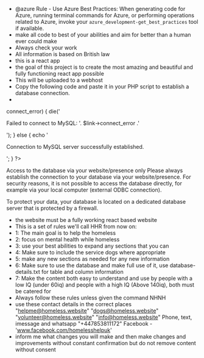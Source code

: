- @azure Rule - Use Azure Best Practices: When generating code for Azure, running terminal commands for Azure, or performing operations related to Azure, invoke your `azure_development-get_best_practices` tool if available.
- make all code to best of your abilities and aim for better than a human ever could make
- Always check your work
- All information is based on British law
- this is a react app
- the goal of this project is to create the most amazing and beautiful and fully functioning react app possible
- This will be uploaded to a webhost
- Copy the following code and paste it in your PHP script to establish a database connection.
- 
<?php
  $host_name = 'db5017676906.hosting-data.io';
  $database = 'dbs14137291';
  $user_name = 'dbu5385048';
  $password = 'Z9EYceyh28Up9kH';

  $link = new mysqli($host_name, $user_name, $password, $database);

  if ($link->connect_error) {
    die('<p>Failed to connect to MySQL: '. $link->connect_error .'</p>');
  } else {
    echo '<p>Connection to MySQL server successfully established.</p>';
  }
?>
Access to the database via your website/presence only
Please always establish the connection to your database via your website/presence. For security reasons, it is not possible to access the database directly, for example via your local computer (external ODBC connection).

To protect your data, your database is located on a dedicated database server that is protected by a firewall.

- the website must be a fully working react based website
- This is a set of rules we'll call HHR from now on:
- 1: The main goal is to help the homeless
- 2: focus on mental health while homeless
- 3: use your best abilities to expand any sections that you can
- 4: Make sure to include the service dogs where appropriate
- 5: make any new sections as needed for any new information
- 6: Make sure to use the database and make full use of it, use database-details.txt for table and column information
- 7: Make the content both easy to understand and use by people with a low IQ (under 60iq) and people with a high IQ (Above 140iq), both must be catered for
- Always follow these rules unless given the command NHNH 
- use these contact details in the correct places "helpme@homeless.website" "dogs@homeless.website" "volunteer@homeless.website" "info@homeless.website" Phone, text, imessage and whatsapp "+447853811172" Facebook - 'www.facebook.com/homelesshelpuk'
- inform me what changes you will make and then make changes and improvements without constant confirmation but do not remove content without consent 